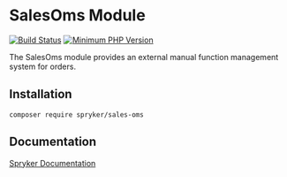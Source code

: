 # SalesOms Module
[![Build Status](https://travis-ci.org/spryker/sales-oms.svg)](https://travis-ci.org/spryker/sales-oms)
[![Minimum PHP Version](https://img.shields.io/badge/php-%3E%3D%207.2-8892BF.svg)](https://php.net/)

The SalesOms module provides an external manual function management system for orders.

## Installation

```
composer require spryker/sales-oms
```

## Documentation

[Spryker Documentation](https://academy.spryker.com/developing_with_spryker/module_guide/modules.html)
